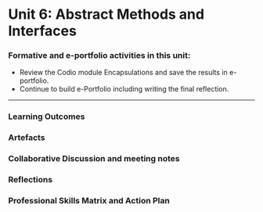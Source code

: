 # Unit 6: Abstract Methods and Interfaces

### Formative and e-portfolio activities in this unit:
 - Review the Codio module Encapsulations and save the results in e-portfolio.
 - Continue to build e-Portfolio including writing the final reflection.
---

### Learning Outcomes
### Artefacts
### Collaborative Discussion and meeting notes
### Reflections
### Professional Skills Matrix and Action Plan
